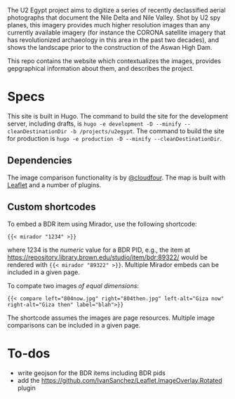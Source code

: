 The U2 Egypt project aims to digitize a series of recently declassified aerial photographs that document the Nile Delta and Nile Valley. Shot by U2 spy planes, this imagery provides much higher resolution images than any currently available imagery (for instance the CORONA satellite imagery that has revolutionized archaeology in this area in the past two decades), and shows the landscape prior to the construction of the Aswan High Dam.

This repo contains the website which contextualizes the images, provides gepgraphical information about them, and describes the project.

# Specs

This site is built in Hugo. The command to build the site for the development server, including drafts, is ```hugo -e development -D --minify --cleanDestinationDir -b /projects/u2egypt```. The command to build the site for production is ```hugo -e production -D --minify --cleanDestinationDir```.

## Dependencies

The image comparison functionality is by [@cloudfour](https://github.com/cloudfour/image-compare). The map is built with [Leaflet](https://leafletjs.com) and a number of plugins.

## Custom shortcodes

To embed a BDR item using Mirador, use the following shortcode:
```
{{< mirador "1234" >}}
```
where 1234 is the _numeric_ value for a BDR PID, e.g., the item at https://repository.library.brown.edu/studio/item/bdr:89322/ would be rendered with `{{< mirador "89322" >}}`. Multiple Mirador embeds can be included in a given page.

To compate two images _of equal dimensions_:
```
{{< compare left="804now.jpg" right="804then.jpg" left-alt="Giza now" right-alt="Giza then" label="blah">}}
```
The shortcode assumes the images are page resources. Multiple image comparisons can be included in a given page.

# To-dos

- write geojson for the BDR items including BDR pids
- add the https://github.com/IvanSanchez/Leaflet.ImageOverlay.Rotated plugin
